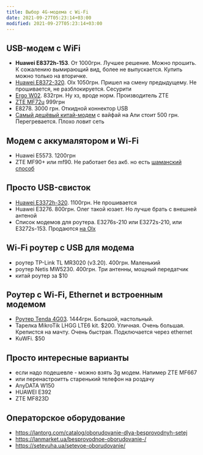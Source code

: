 ```yaml
---
title: Выбор 4G-модема с Wi-Fi
date: 2021-09-27T05:23:14+03:00
modified: 2021-09-27T05:23:14+03:00
---
```


## USB-модем с WiFi
- **Huawei E8372h-153**. От 1000грн. Лучшее решение. Можно прошить. К сожалению вымирающий вид, более не выпускается. Купить можно только на вторичке.
- [Huawei E8372-320](https://www.olx.ua/d/obyavlenie/e8372h-320-IDMtY7c.html). Olx 1050грн. Пришел на смену предыдущему. Не прошивается, не разблокируется. Сесурити
- [Ergo W02](https://elmir.ua/3g_4g_modems_and_routers/4g_router_ergo_w02.html). 832грн. Ну хз, вроде норм. Производитель ZTE
- [ZTE MF72u](https://elmir.ua/3g_4g_modems_and_routers/4g_modem_zte_mf79u.html) 999грн
- E8278. 3000 грн. Откидной коннектор USB
- [Самый дешёвый китай-модем](https://4pda.to/forum/index.php?showtopic=849043) с вайфай на Али стоит 500 грн. Перегревается. Плохо ловит сеть

## Модем с аккумалятором и Wi-Fi
- Huawei E5573. 1200грн
- ZTE MF90+ или mf90. Не работает без акб. но есть [шаманский способ](https://4pda.to/forum/index.php?s=&showtopic=686258&view=findpost&p=63790090)

## Просто USB-свисток
- [Huawei E3372h-320](https://elmir.ua/3g_4g_modems_and_routers/4g_modem_huawei_e3372h-320.html). 1100грн. Не прошивается
- Huawei E3276. 800грн. Олег такой юзает. Но лучше брать с внешней антеной
- Список модемов для роутера. E3276s-210 или E3272s-210, или Е3272s-153. Продаются [на Olx](https://www.olx.ua/549074468)

## Wi-Fi роутер с USB для модема
- роутер TP-Link TL MR3020 (v3.20). 400грн. Маленький
- роутер Netis MW5230. 400грн. Три антенны, мощный передатчик
- китай роутер за $10

## Роутер с Wi-Fi, Ethernet и встроенным модемом
- [Роутер Tenda 4G03](https://elmir.ua/3g_4g_modems_and_routers/4g_router_tenda_4g03.html). 1444грн. Большой, настольный.
- Тарелка MikroTik LHGG LTE6 kit. $200. Уличная. Очень большая. Крепистся на мачту. Очень быстрая. Подключается через ethernet
- KuWFi. $50

## Просто интересные варианты
- если надо подешевле - можно взять 3g модем. Напимер ZTE MF667
- или перенастроитть старенький телефон на роздачу
- AnyDATA W150
- HUAWEI E392
- ZTE MF823D


## Операторское оборудование
- <https://lantorg.com/catalog/oborudovanie-dlya-besprovodnyh-setej>
- <https://lanmarket.ua/besprovodnoe-oborudovanie-/>
- <https://setevuha.ua/setevoe-oborudovanie/>
